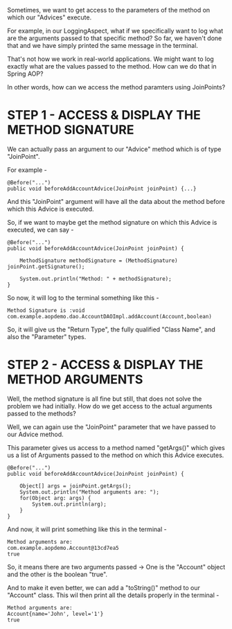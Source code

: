 Sometimes, we want to get access to the parameters of the method on which our "Advices" execute.

For example, in our LoggingAspect, what if we specifically want to log what are the arguments passed to that specific method? So far, we haven't done that and we have simply printed the same message in the terminal.

That's not how we work in real-world applications. We might want to log exactly what are the values passed to the method. How can we do that in Spring AOP?

In other words, how can we access the method paramters using JoinPoints?

# STEP 1 - ACCESS & DISPLAY THE METHOD SIGNATURE

We can actually pass an argument to our "Advice" method which is of type "JoinPoint".

For example - 

    @Before("...")
    public void beforeAddAccountAdvice(JoinPoint joinPoint) {...}

And this "JoinPoint" argument will have all the data about the method before which this Advice is executed.

So, if we want to maybe get the method signature on which this Advice is executed, we can say -

    @Before("...")
    public void beforeAddAccountAdvice(JoinPoint joinPoint) {

        MethodSignature methodSignature = (MethodSignature) joinPoint.getSignature();

        System.out.println("Method: " + methodSignature);
    }

So now, it will log to the terminal something like this - 

    Method Signature is :void com.example.aopdemo.dao.AccountDAOImpl.addAccount(Account,boolean)

So, it will give us the "Return Type", the fully qualified "Class Name", and also the "Parameter" types.

# STEP 2 - ACCESS & DISPLAY THE METHOD ARGUMENTS

Well, the method signature is all fine but still, that does not solve the problem we had initially. How do we get access to the actual arguments passed to the methods?

Well, we can again use the "JoinPoint" parameter that we have passed to our Advice method.

This parameter gives us access to a method named "getArgs()" which gives us a list of Arguments passed to the method on which this Advice executes.

    @Before("...")
    public void beforeAddAccountAdvice(JoinPoint joinPoint) {

        Object[] args = joinPoint.getArgs();
        System.out.println("Method arguments are: ");
        for(Object arg: args) {
            System.out.println(arg);
        }
    }

And now, it will print something like this in the terminal - 

    Method arguments are: 
    com.example.aopdemo.Account@13cd7ea5
    true

So, it means there are two arguments passed -> One is the "Account" object and the other is the boolean "true".

And to make it even better, we can add a "toString()" method to our "Account" class. This wil then print all the details properly in the terminal -

    Method arguments are: 
    Account{name='John', level='1'}
    true